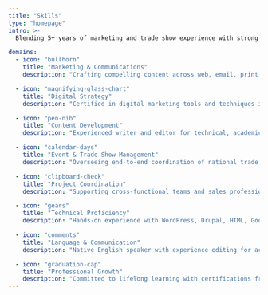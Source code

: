 ```yaml
---
title: "Skills"
type: "homepage"
intro: >-
  Blending 5+ years of marketing and trade show experience with strong communication skills, digital certifications, and a sharp eye for strategy and storytelling

domains:
  - icon: "bullhorn"
    title: "Marketing & Communications"
    description: "Crafting compelling content across web, email, print, and social platforms with a focus on brand consistency, audience engagement, and measurable impact."

  - icon: "magnifying-glass-chart"
    title: "Digital Strategy"
    description: "Certified in digital marketing tools and techniques including SEO, Google Ads, HubSpot, and analytics platforms. Skilled in multichannel campaigns and CRM integration."

  - icon: "pen-nib"
    title: "Content Development"
    description: "Experienced writer and editor for technical, academic, and marketing content. Strong ability to distill complex topics into clear, accessible messaging."

  - icon: "calendar-days"
    title: "Event & Trade Show Management"
    description: "Overseeing end-to-end coordination of national trade shows and marketing events—including logistics, promotional materials, inventory management, and ROI tracking."

  - icon: "clipboard-check"
    title: "Project Coordination"
    description: "Supporting cross-functional teams and sales professionals across the U.S., ensuring timely execution of marketing initiatives and efficient workflow systems."

  - icon: "gears"
    title: "Technical Proficiency"
    description: "Hands-on experience with WordPress, Drupal, HTML, Google Analytics, Adobe Suite, Mailchimp, Canva, and other key platforms for marketing and content delivery."

  - icon: "comments"
    title: "Language & Communication"
    description: "Native English speaker with experience editing for academic, scientific, and public-facing audiences. Clear and confident communicator across written and visual formats."

  - icon: "graduation-cap"
    title: "Professional Growth"
    description: "Committed to lifelong learning with certifications from the American Marketing Association, Google, and HubSpot. Mentor to new marketing associates and contributor to continuous team growth."
---
```

